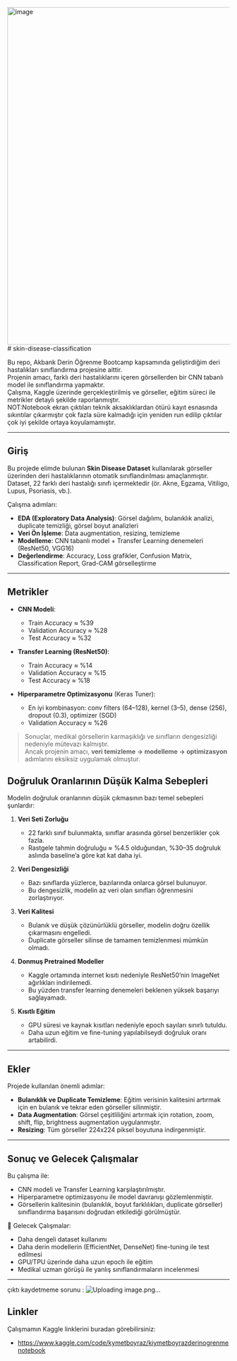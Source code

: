 <img width="1621" height="764" alt="image" src="https://github.com/user-attachments/assets/faf053d8-5a7d-4d13-a9b6-9a7e81f77b41" /># skin-disease-classification

Bu repo, Akbank Derin Öğrenme Bootcamp kapsamında geliştirdiğim deri hastalıkları sınıflandırma projesine aittir.  
Projenin amacı, farklı deri hastalıklarını içeren görsellerden bir CNN tabanlı model ile sınıflandırma yapmaktır.  
Çalışma, Kaggle üzerinde gerçekleştirilmiş ve görseller, eğitim süreci ile metrikler detaylı şekilde raporlanmıştır.  
NOT:Notebook ekran çıktıları teknik aksaklıklardan ötürü kayıt esnasında sıkıntılar çıkarmıştır çok fazla süre kalmadığı için yeniden run edilip çıktılar çok iyi şekilde ortaya koyulamamıştır.

---

## Giriş

Bu projede elimde bulunan **Skin Disease Dataset** kullanılarak görseller üzerinden deri hastalıklarının otomatik sınıflandırılması amaçlanmıştır.  
Dataset, 22 farklı deri hastalığı sınıfı içermektedir (ör. Akne, Egzama, Vitiligo, Lupus, Psoriasis, vb.).  

Çalışma adımları:  
- **EDA (Exploratory Data Analysis)**: Görsel dağılımı, bulanıklık analizi, duplicate temizliği, görsel boyut analizleri  
- **Veri Ön İşleme**: Data augmentation, resizing, temizleme  
- **Modelleme**: CNN tabanlı model + Transfer Learning denemeleri (ResNet50, VGG16)  
- **Değerlendirme**: Accuracy, Loss grafikler, Confusion Matrix, Classification Report, Grad-CAM görselleştirme  

---

## Metrikler

- **CNN Modeli**:  
  - Train Accuracy ≈ %39  
  - Validation Accuracy ≈ %28  
  - Test Accuracy ≈ %32  

- **Transfer Learning (ResNet50)**:  
  - Train Accuracy ≈ %14  
  - Validation Accuracy ≈ %15  
  - Test Accuracy ≈ %18  

- **Hiperparametre Optimizasyonu** (Keras Tuner):  
  - En iyi kombinasyon: conv filters (64–128), kernel (3–5), dense (256), dropout (0.3), optimizer (SGD)  
  - Validation Accuracy ≈ %26  

> Sonuçlar, medikal görsellerin karmaşıklığı ve sınıfların dengesizliği nedeniyle mütevazı kalmıştır.  
> Ancak projenin amacı, **veri temizleme → modelleme → optimizasyon** adımlarını eksiksiz uygulamak olmuştur.  


## Doğruluk Oranlarının Düşük Kalma Sebepleri

Modelin doğruluk oranlarının düşük çıkmasının bazı temel sebepleri şunlardır:

1. **Veri Seti Zorluğu**  
   - 22 farklı sınıf bulunmakta, sınıflar arasında görsel benzerlikler çok fazla.  
   - Rastgele tahmin doğruluğu ≈ %4.5 olduğundan, %30–35 doğruluk aslında baseline’a göre kat kat daha iyi.  

2. **Veri Dengesizliği**  
   - Bazı sınıflarda yüzlerce, bazılarında onlarca görsel bulunuyor.  
   - Bu dengesizlik, modelin az veri olan sınıfları öğrenmesini zorlaştırıyor.  

3. **Veri Kalitesi**  
   - Bulanık ve düşük çözünürlüklü görseller, modelin doğru özellik çıkarmasını engelledi.  
   - Duplicate görseller silinse de tamamen temizlenmesi mümkün olmadı.  

4. **Donmuş Pretrained Modeller**  
   - Kaggle ortamında internet kısıtı nedeniyle ResNet50’nin ImageNet ağırlıkları indirilemedi.  
   - Bu yüzden transfer learning denemeleri beklenen yüksek başarıyı sağlayamadı.  

5. **Kısıtlı Eğitim**  
   - GPU süresi ve kaynak kısıtları nedeniyle epoch sayıları sınırlı tutuldu.  
   - Daha uzun eğitim ve fine-tuning yapılabilseydi doğruluk oranı artabilirdi. 
---

## Ekler

Projede kullanılan önemli adımlar:  
- **Bulanıklık ve Duplicate Temizleme**: Eğitim verisinin kalitesini artırmak için en bulanık ve tekrar eden görseller silinmiştir.  
- **Data Augmentation**: Görsel çeşitliliğini artırmak için rotation, zoom, shift, flip, brightness augmentation uygulanmıştır.  
- **Resizing**: Tüm görseller 224x224 piksel boyutuna indirgenmiştir.  

---

## Sonuç ve Gelecek Çalışmalar

Bu çalışma ile:  
- CNN modeli ve Transfer Learning karşılaştırılmıştır.  
- Hiperparametre optimizasyonu ile model davranışı gözlemlenmiştir.  
- Görsellerin kalitesinin (bulanıklık, boyut farklılıkları, duplicate görseller) sınıflandırma başarısını doğrudan etkilediği görülmüştür.  

📌 Gelecek Çalışmalar:  
- Daha dengeli dataset kullanımı  
- Daha derin modellerin (EfficientNet, DenseNet) fine-tuning ile test edilmesi  
- GPU/TPU üzerinde daha uzun epoch ile eğitim  
- Medikal uzman görüşü ile yanlış sınıflandırmaların incelenmesi  

---
çıktı kaydetmeme sorunu : ![Uploading image.png…]()

## Linkler

Çalışmamın Kaggle linklerini buradan görebilirsiniz:

- https://www.kaggle.com/code/kymetboyraz/kiymetboyrazderinogrenmenotebook
